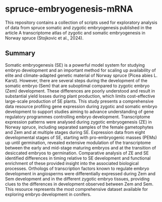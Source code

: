 # spruce-embryogenesis-mRNA

This repository contains a collection of scripts used for exploratory analysis of data from spruce somatic and zygotic embryogenesis published in the article A transcriptome atlas of zygotic and somatic embryogenesis in Norway spruce (Stojkovic et al., 2024). 

## Summary 

Somatic embryogenesis (SE) is a powerful model system for studying embryo development and an important method for scaling up availability of elite and climate-adapted genetic material of Norway spruce (Picea abies L. Karst). However, there are several steps during the development of the somatic embryo (Sem) that are suboptimal compared to zygotic embryo (Zem) development. These differences are poorly understood and result in substantial yield losses during plant production, which limits cost-effective large-scale production of SE plants. This study presents a comprehensive data resource profiling gene expression during zygotic and somatic embryo development to support studies aiming to advance understanding of gene regulatory programmes controlling embryo development. Transcriptome expression patterns were analysed during zygotic embryogenesis (ZE) in Norway spruce, including separated samples of the female gametophytes and Zem and at multiple stages during SE. Expression data from eight developmental stages of SE, starting with pro-embryogenic masses (PEMs) up until germination, revealed extensive modulation of the transcriptome between the early and mid-stage maturing embryos and at the transition of desiccated embryos to germination. Comparative analysis of ZE and SE identified differences in timing relative to SE development and functional enrichment of these provided insight into the associated biological processes. Orthologs of transcription factors known to regulate embryo development in angiosperms were differentially expressed during Zem and Sem development and in the different zygotic embryo tissues, providing clues to the differences in development observed between Zem and Sem. This resource represents the most comprehensive dataset available for exploring embryo development in conifers.  

 
